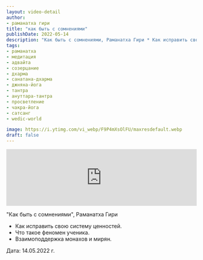 ```yaml
---
layout: video-detail
author:
- раманатха гири
title: "как быть с сомнениями"
publishDate: 2022-05-14
description: "Как быть с сомнениями, Раманатха Гири * Как исправить свою систему ценностей. * Что такое феномен ученика. * Взаимоподдержка монахов и мирян.   Дата  14.05.2022 г."
tags: 
- раманатха
- медитация
- адвайта
- созерцание
- дхарма
- санатана-дхарма
- джняна-йога
- тантра
- ануттара-тантра
- просветление
- чакра-йога
- сатсанг
- wedic-world

image: https://i.ytimg.com/vi_webp/F9P4mXsOlFU/maxresdefault.webp
draft: false
---
```


<iframe width="100%" src="https://www.youtube.com/embed/F9P4mXsOlFU" frameborder="0" allowfullscreen=""></iframe> 

 "Как быть с сомнениями", Раманатха Гири

* Как исправить свою систему ценностей.
* Что такое феномен ученика.
* Взаимоподдержка монахов и мирян.

  
 Дата: 14.05.2022 г.

  

 